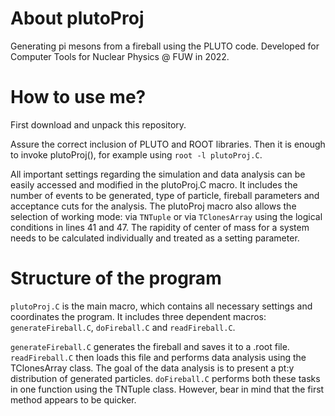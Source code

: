 # About plutoProj
Generating pi mesons from a fireball using the PLUTO code. Developed for Computer Tools for Nuclear Physics @ FUW in 2022. 

# How to use me?

First download and unpack this repository. 

Assure the correct inclusion of PLUTO and ROOT libraries. Then it is enough to invoke plutoProj(), for example using `root -l plutoProj.C`.

All important settings regarding the simulation and data analysis can be easily accessed and modified in the plutoProj.C macro. It includes the number of events to be generated, type of particle, fireball parameters and acceptance cuts for the analysis. The plutoProj macro also allows the selection of working mode: via `TNTuple` or via `TClonesArray` using the logical conditions in lines 41 and 47. The rapidity of center of mass for a system needs to be calculated individually and treated as a setting parameter.

# Structure of the program

`plutoProj.C` is the main macro, which contains all necessary settings and coordinates the program. It includes three dependent macros: `generateFireball.C`, `doFireball.C` and `readFireball.C`.

`generateFireball.C` generates the fireball and saves it to a .root file. `readFireball.C` then loads this file and performs data analysis using the TClonesArray class. The goal of the data analysis is to present a pt:y distribution of generated particles. `doFireball.C` performs both these tasks in one function using the TNTuple class. However, bear in mind that the first method appears to be quicker. 
